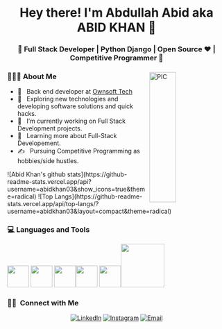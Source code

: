 <h1 align="center">Hey there! I'm Abdullah Abid aka  ABID KHAN 👋 </h1>
<h3 align="center">🚀 Full Stack Developer | Python Django | Open Source ♥ | Competitive Programmer  🚀</h3>
<div>
<img width = "35%" align="right" alt="PIC" height="300px" src="https://www.pngitem.com/pimgs/m/4-42822_apple-tv-copy-developer-illustration-png-transparent-png.png" />

<div align="left"> 
  <h3> 👨🏻‍💻 About Me </h3>
  
  - 🌳 &nbsp; Back end developer at [Ownsoft Tech](https://github.com/OwnSoft-Tech)
  - 🤔 &nbsp; Exploring new technologies and developing software solutions and quick hacks.
  - 💼 &nbsp; I’m currently working on Full Stack Development projects.
  - 🌱 &nbsp; Learning more about Full-Stack Developement.
  - ✍️ &nbsp; Pursuing Competitive Programming as hobbies/side hustles.  
</div> 
</div>
<div>
  ![Abid Khan's github stats](https://github-readme-stats.vercel.app/api?username=abidkhan03&show_icons=true&theme=radical)
  ![Top Langs](https://github-readme-stats.vercel.app/api/top-langs/?username=abidkhan03&layout=compact&theme=radical)
 </div>
<div>
  <h3> 💻 Languages and Tools </h3>
  <p>
    <img src="https://media.giphy.com/media/coxQHKASG60HrHtvkt/giphy.gif" width="50">
   <img src="https://i.giphy.com/media/LMt9638dO8dftAjtco/200.webp"   width="50">
   <img src="https://media3.giphy.com/media/ln7z2eWriiQAllfVcn/200w.webp" width="50"><img src="https://i.giphy.com/media/eNAsjO55tPbgaor7ma/200w.webp" width="50">
    <img src="https://i.giphy.com/media/IdyAQJVN2kVPNUrojM/200.webp" width="50"><img src="https://media.giphy.com/media/kH1DBkPNyZPOk0BxrM/giphy.gif" width="100">
  <p>
</div> 
<h3> 🤝🏻 &nbsp;Connect with Me </h3>

<p align="center">
<a href="https://www.linkedin.com/in/abid-khan-016823184"><img alt="LinkedIn" src="https://img.shields.io/badge/LinkedIn-Abid%20Khan%20-blue?style=flat-square&logo=linkedin"></a>
<a href="https://www.instagram.com/abid_khan.03/"><img alt="Instagram" src="https://img.shields.io/badge/Instagram-abid_khan.03__-blue?style=flat-square&logo=instagram"></a>
<a href="abidkhan42935@gmail.com"><img alt="Email" src="https://img.shields.io/badge/Email-abidkhan42935@gmail.com-blue?style=flat-square&logo=gmail"></a>
</p>
